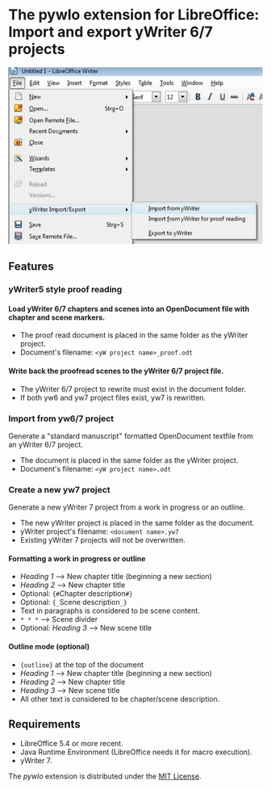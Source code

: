 # The pywlo extension for LibreOffice: Import and export yWriter 6/7 projects 

![Screenshot: Menu in LibreOffice](https://raw.githubusercontent.com/peter88213/pywlo/master/docs/Screenshots/lo_menu.png)

## Features

### yWriter5 style proof reading

#### Load yWriter 6/7 chapters and scenes into an OpenDocument file with chapter and scene markers. 

* The proof read document is placed in the same folder as the yWriter project.
* Document's filename: `<yW project name>_proof.odt`

#### Write back the proofread scenes to the yWriter 6/7 project file.

* The yWriter 6/7 project to rewrite must exist in the document folder.
* If both yw6 and yw7 project files exist, yw7 is rewritten. 

### Import from yw6/7 project 

Generate a "standard manuscript" formatted OpenDocument textfile from an yWriter 6/7 project.

* The document is placed in the same folder as the yWriter project.
* Document's filename: `<yW project name>.odt`


### Create a new yw7 project 

Generate a new yWriter 7 project from a work in progress or an outline.

* The new yWriter project is placed in the same folder as the document.
* yWriter project's filename: `<document name>.yw7`
* Existing yWriter 7 projects will not be overwritten.


#### Formatting a work in progress or outline

* _Heading 1_  -->  New chapter title (beginning a new section)
* _Heading 2_  -->  New chapter title
* Optional: `{#`Chapter description`#}` 
* Optional: `{_`Scene description`_}`
* Text in paragraphs is considered to be scene content.
* `* * *`  -->  Scene divider
* Optional: _Heading 3_  -->  New scene title

#### Outline mode (optional)

* `{outline}` at the top of the document
* _Heading 1_  -->  New chapter title (beginning a new section)
* _Heading 2_  -->  New chapter title
* _Heading 3_  -->  New scene title
* All other text is considered to be chapter/scene description.
 
## Requirements

* LibreOffice 5.4 or more recent.
* Java Runtime Environment (LibreOffice needs it for macro execution).
* yWriter 7. 

The  _pywlo_  extension is distributed under the [MIT License](http://www.opensource.org/licenses/mit-license.php).
